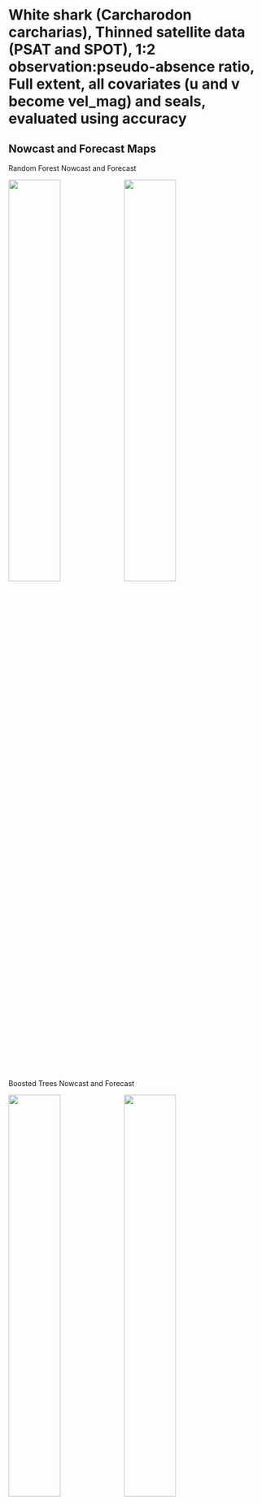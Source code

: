 White shark (Carcharodon carcharias), Thinned satellite data (PSAT and
SPOT), 1:2 observation:pseudo-absence ratio, Full extent, all covariates
(u and v become vel_mag) and seals, evaluated using accuracy
================

## Nowcast and Forecast Maps

Random Forest Nowcast and Forecast

<img src="../tidy_reports/versions/c21/000550/c21.000550.01_12_rf_compiled_casts.png" width="45%" /><img src="../tidy_reports/versions/c21/000554/c21.000554.01_12_rf_compiled_casts.png" width="45%" />

Boosted Trees Nowcast and Forecast

<img src="../tidy_reports/versions/c21/000550/c21.000550.01_12_bt_compiled_casts.png" width="45%" /><img src="../tidy_reports/versions/c21/000554/c21.000554.01_12_bt_compiled_casts.png" width="45%" />

Maxnet Trees Nowcast and Forecast

<img src="../tidy_reports/versions/c21/000550/c21.000550.01_12_maxent_compiled_casts.png" width="45%" /><img src="../tidy_reports/versions/c21/000554/c21.000554.01_12_maxent_compiled_casts.png" width="45%" />

GAM Nowcast and Forecast

<img src="../tidy_reports/versions/c21/000550/c21.000550.01_12_gam_compiled_casts.png" width="45%" /><img src="../tidy_reports/versions/c21/000554/c21.000554.01_12_gam_compiled_casts.png" width="45%" />

GLM Nowcast and Forecast

<img src="../tidy_reports/versions/c21/000550/c21.000550.01_12_glm_compiled_casts.png" width="45%" /><img src="../tidy_reports/versions/c21/000554/c21.000554.01_12_glm_compiled_casts.png" width="45%" />

## Metrics

| model_type |  accuracy | boyce_cont |   roc_auc |   tss_max |
|:-----------|----------:|-----------:|----------:|----------:|
| rf         | 0.9321839 |  0.9576526 | 0.9870478 | 0.8925401 |
| bt         | 0.7333333 |  0.8235698 | 0.7879349 | 0.4434422 |
| maxnet     | 0.6678161 |  0.9882803 | 0.7745621 | 0.4174900 |
| gam        | 0.7459770 |         NA |        NA |        NA |
| glm        | 0.7034483 |         NA |        NA |        NA |

Metrics by model type

## Variable Importance

![](/mnt/ecocast/projects/koliveira/subprojects/carcharodon/workflows/tidy_md/versions/m21/00055/m21.00055_tidy_compiled_files/figure-gfm/variable%20importance-1.png)<!-- -->
